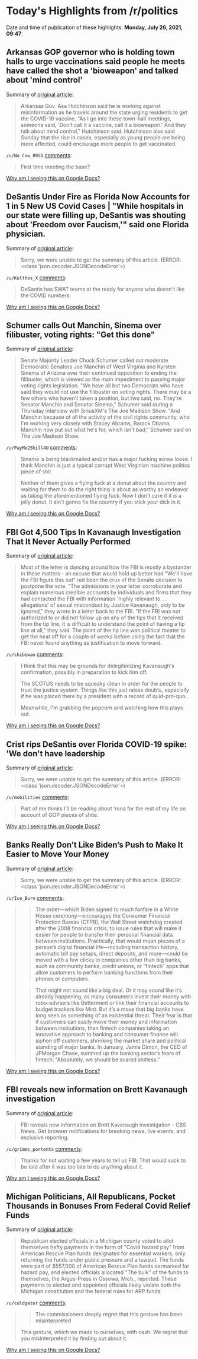 # Today's Highlights from /r/politics

Date and time of publication of these highlights: **Monday, July 26, 2021, 09:47**.

## Arkansas GOP governor who is holding town halls to urge vaccinations said people he meets have called the shot a 'bioweapon' and talked about 'mind control'

Summary of [original article](https://www.businessinsider.com/arkansas-governor-people-call-vaccine-a-bioweapon-mind-control-2021-7):

> Arkansas Gov. Asa Hutchinson said he is working against misinformation as he travels around the state urging residents to get the COVID-19 vaccine. "As I go into these town-hall meetings, someone said, 'Don't call it a vaccine, call it a bioweapon.' And they talk about mind control," Hutchinson said. Hutchinson also said Sunday that the rise in cases, especially as young people are being more affected, could encourage more people to get vaccinated.

`/u/No_Cow_8951` [comments](https://www.reddit.com/r/politics/comments/orvrxr/arkansas_gop_governor_who_is_holding_town_halls/):

> First time meeting the base?

[Why am I seeing this on Google Docs?](https://docs.google.com/document/d/1Dc6We63vOXIZsc0op-Bt4abqkYjXzOigalQqFxmvvbM/edit?usp=sharing)

## DeSantis Under Fire as Florida Now Accounts for 1 in 5 New US Covid Cases | "While hospitals in our state were filling up, DeSantis was shouting about 'Freedom over Faucism,'" said one Florida physician.

Summary of [original article](https://www.commondreams.org/news/2021/07/26/desantis-under-fire-florida-now-accounts-1-5-new-us-covid-cases):

> Sorry, we were unable to get the summary of this article. (ERROR: <class 'json.decoder.JSONDecodeError'>)

`/u/Kulthos_X` [comments](https://www.reddit.com/r/politics/comments/orx670/desantis_under_fire_as_florida_now_accounts_for_1/):

> DeSantis has SWAT teams at the ready for anyone who doesn't like the COVID numbers.

[Why am I seeing this on Google Docs?](https://docs.google.com/document/d/1Dc6We63vOXIZsc0op-Bt4abqkYjXzOigalQqFxmvvbM/edit?usp=sharing)

## Schumer calls Out Manchin, Sinema over filibuster, voting rights: "Get this done"

Summary of [original article](https://www.newsweek.com/schumer-calls-out-manchin-sinema-over-filibuster-voting-rights-get-this-done-1612278):

> Senate Majority Leader Chuck Schumer called out moderate Democratic Senators Joe Manchin of West Virginia and Kyrsten Sinema of Arizona over their continued opposition to ending the filibuster, which is viewed as the main impediment to passing major voting rights legislation. "We have all but two Democrats who have said they would not use the filibuster on voting rights. There may be a few others who haven't taken a position, but two said, no. They're Senator Manchin and Senator Sinema," Schumer said during a Thursday interview with SiriusXM's The Joe Madison Show. "And Manchin because of all the activity of the civil rights community, who I'm working very closely with Stacey Abrams, Barack Obama, Manchin now put out what he's for, which isn't bad," Schumer said on The Joe Madison Show.

`/u/PayMe2Shill4U` [comments](https://www.reddit.com/r/politics/comments/orx9dq/schumer_calls_out_manchin_sinema_over_filibuster/):

> Sinema is being blackmailed and/or has a major fucking screw loose. I think Manchin is just a typical corrupt West Virginian machine politics piece of shit.
> 
> Neither of them gives a flying fuck at a donut about the country and waiting for them to do the right thing is about as worthy an endeavor as taking the aforementioned flying fuck. Now I don't care if it _is_ a jelly donut. It ain't gonna fix the country if you stick your dick in it.

[Why am I seeing this on Google Docs?](https://docs.google.com/document/d/1Dc6We63vOXIZsc0op-Bt4abqkYjXzOigalQqFxmvvbM/edit?usp=sharing)

## FBI Got 4,500 Tips In Kavanaugh Investigation That It Never Actually Performed

Summary of [original article](https://abovethelaw.com/2021/07/fbi-got-4500-tips-in-kavanaugh-investigation-that-it-never-actually-performed/):

> Most of the letter is dancing around how the FBI is mostly a bystander in these matters - an excuse that would hold up better had "We'll have the FBI figure this out" not been the crux of the Senate decision to postpone the vote. "The admissions in your letter corroborate and explain numerous credible accounts by individuals and firms that they had contacted the FBI with information 'highly relevant to ... allegations' of sexual misconduct by Justice Kavanaugh, only to be ignored," they wrote in a letter back to the FBI. "If the FBI was not authorized to or did not follow up on any of the tips that it received from the tip line, it is difficult to understand the point of having a tip line at all," they said. The point of the tip line was political theater to get the heat off for a couple of weeks before using the fact that the FBI never found anything as justification to move forward.

`/u/shibiwan` [comments](https://www.reddit.com/r/politics/comments/os1120/fbi_got_4500_tips_in_kavanaugh_investigation_that/):

> I think that this may be grounds for delegitimizing Kavanaugh's confirmation, possibly in preparation to kick him off.
> 
> The SCOTUS needs to be squeaky clean in order for the people to trust the justice system. Things like this just raises doubts, especially if he was placed there by a president with a record of quid-pro-quo.
> 
> Meanwhile, I'm grabbing the popcorn and watching how this plays out.

[Why am I seeing this on Google Docs?](https://docs.google.com/document/d/1Dc6We63vOXIZsc0op-Bt4abqkYjXzOigalQqFxmvvbM/edit?usp=sharing)

## Crist rips DeSantis over Florida COVID-19 spike: 'We don't have leadership

Summary of [original article](https://thehill.com/homenews/state-watch/564774-crist-rips-desantis-amid-covid-19-spike-we-dont-have-leadership):

> Sorry, we were unable to get the summary of this article. (ERROR: <class 'json.decoder.JSONDecodeError'>)

`/u/mobilities` [comments](https://www.reddit.com/r/politics/comments/orx9yy/crist_rips_desantis_over_florida_covid19_spike_we/):

> Part of me thinks I’ll be reading about ‘rona for the rest of my life on account of GOP pieces of shite.

[Why am I seeing this on Google Docs?](https://docs.google.com/document/d/1Dc6We63vOXIZsc0op-Bt4abqkYjXzOigalQqFxmvvbM/edit?usp=sharing)

## Banks Really Don’t Like Biden’s Push to Make It Easier to Move Your Money

Summary of [original article](https://www.motherjones.com/politics/2021/07/banks-really-dont-like-bidens-push-to-make-it-easier-to-move-your-money/):

> Sorry, we were unable to get the summary of this article. (ERROR: <class 'json.decoder.JSONDecodeError'>)

`/u/Ice_Burn` [comments](https://www.reddit.com/r/politics/comments/orxxzl/banks_really_dont_like_bidens_push_to_make_it/):

> > The order—which Biden signed to much fanfare in a White House ceremony—encourages the Consumer Financial Protection Bureau (CFPB), the Wall Street watchdog created after the 2008 financial crisis, to issue rules that will make it easier for people to transfer their personal financial data between institutions. Practically, that would mean pieces of a person’s digital financial life—including transaction history, automatic bill pay setups, direct deposits, and more—could be moved with a few clicks to companies other than big banks, such as community banks, credit unions, or “fintech” apps that allow customers to perform banking functions from their phones or computers. 
> 
> 
> > That might not sound like a big deal. Or it may sound like it’s already happening, as many consumers invest their money with robo-advisers like Betterment or link their financial accounts to budget trackers like Mint. But it’s a move that big banks have long seen as something of an existential threat. Their fear is that if customers can easily move their money and information between institutions, then fintech companies taking an innovative approach to banking and consumer finance will siphon off customers, shrinking the market share and political standing of major banks. In January, Jamie Dimon, the CEO of JPMorgan Chase, summed up the banking sector’s fears of fintech: “Absolutely, we should be scared shitless.”

[Why am I seeing this on Google Docs?](https://docs.google.com/document/d/1Dc6We63vOXIZsc0op-Bt4abqkYjXzOigalQqFxmvvbM/edit?usp=sharing)

## FBI reveals new information on Brett Kavanaugh investigation

Summary of [original article](https://www.cbsnews.com/video/fbi-reveals-new-information-on-brett-kavanaugh-investigation/):

> FBI reveals new information on Brett Kavanaugh investigation - CBS News. Get browser notifications for breaking news, live events, and exclusive reporting.

`/u/grimms_portents` [comments](https://www.reddit.com/r/politics/comments/orpxm7/fbi_reveals_new_information_on_brett_kavanaugh/):

> Thanks for not waiting a few years to tell us FBI.  That would suck to be told after it was too late to do anything about it.

[Why am I seeing this on Google Docs?](https://docs.google.com/document/d/1Dc6We63vOXIZsc0op-Bt4abqkYjXzOigalQqFxmvvbM/edit?usp=sharing)

## Michigan Politicians, All Republicans, Pocket Thousands in Bonuses From Federal Covid Relief Funds

Summary of [original article](https://www.rollingstone.com/politics/politics-news/michigan-republicans-federal-covid-relief-1201961/):

> Republican elected officials in a Michigan county voted to allot themselves hefty payments in the form of "Covid hazard pay" from American Rescue Plan funds designated for essential workers, only returning the funds under public pressure and a lawsuit. The funds were part of $557,000 of American Rescue Plan funds earmarked for hazard pay, and elected officials allocated "The bulk" of the funds to themselves, the Argus-Press in Ossowa, Mich., reported. These payments to elected and appointed officials likely violate both the Michigan constitution and the federal rules for ARP funds.

`/u/coldgator` [comments](https://www.reddit.com/r/politics/comments/oro7pb/michigan_politicians_all_republicans_pocket/):

> >The commissioners deeply regret that this gesture has been misinterpreted
> 
> This gesture, which we made to ourselves, with cash. We regret that you misinterpreted it by finding out about it.

[Why am I seeing this on Google Docs?](https://docs.google.com/document/d/1Dc6We63vOXIZsc0op-Bt4abqkYjXzOigalQqFxmvvbM/edit?usp=sharing)

